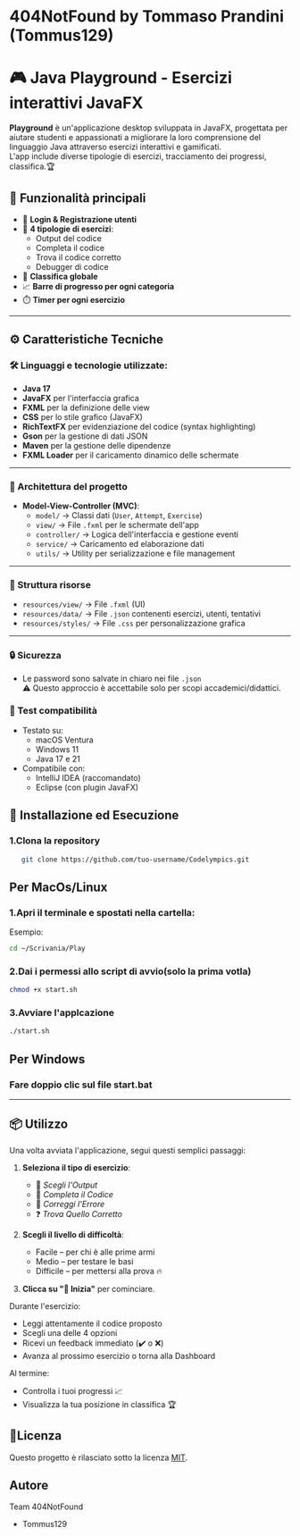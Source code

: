 # 404NotFound by Tommaso Prandini (Tommus129)
# 🎮 Java Playground - Esercizi interattivi JavaFX

**Playground** è un'applicazione desktop sviluppata in JavaFX, progettata per aiutare studenti e appassionati a migliorare la loro comprensione del linguaggio Java attraverso esercizi interattivi e gamificati.  
L'app include diverse tipologie di esercizi, tracciamento dei progressi, classifica.🏆


## 🧠 Funzionalità principali

- 🔐 **Login & Registrazione utenti**
- 🧩 **4 tipologie di esercizi**:
  - Output del codice
  - Completa il codice
  - Trova il codice corretto
  - Debugger di codice
- 🥇 **Classifica globale**
- 📈 **Barre di progresso per ogni categoria**
- ⏱️ **Timer per ogni esercizio**

---

## ⚙️ Caratteristiche Tecniche

### 🛠 Linguaggi e tecnologie utilizzate:

- **Java 17**
- **JavaFX** per l'interfaccia grafica
- **FXML** per la definizione delle view
- **CSS** per lo stile grafico (JavaFX)
- **RichTextFX** per evidenziazione del codice (syntax highlighting)
- **Gson** per la gestione di dati JSON
- **Maven** per la gestione delle dipendenze
- **FXML Loader** per il caricamento dinamico delle schermate

---

### 🧩 Architettura del progetto

- **Model-View-Controller (MVC)**:
  - `model/` → Classi dati (`User`, `Attempt`, `Exercise`)
  - `view/` → File `.fxml` per le schermate dell'app
  - `controller/` → Logica dell'interfaccia e gestione eventi
  - `service/` → Caricamento ed elaborazione dati
  - `utils/` → Utility per serializzazione e file management

---

### 📁 Struttura risorse

- `resources/view/` → File `.fxml` (UI)
- `resources/data/` → File `.json` contenenti esercizi, utenti, tentativi
- `resources/styles/` → File `.css` per personalizzazione grafica
---

### 🔒 Sicurezza

- Le password sono salvate in chiaro nei file `.json`  
  ⚠️ Questo approccio è accettabile solo per scopi accademici/didattici.



### 🧪 Test compatibilità

- Testato su:
  - macOS Ventura
  - Windows 11
  - Java 17 e 21
- Compatibile con:
  - IntelliJ IDEA (raccomandato)
  - Eclipse (con plugin JavaFX)



## 🚀 Installazione ed Esecuzione 

### 1.Clona la repository
```bash
   git clone https://github.com/tuo-username/Codelympics.git
```
## Per MacOs/Linux

### 1.Apri il terminale e spostati nella cartella:
Esempio:
```bash
cd ~/Scrivania/Play 
```
### 2.Dai i permessi allo script di avvio(solo la prima votla) 
```bash
chmod +x start.sh
```
### 3.Avviare l'applcazione
```bash
./start.sh
```
## Per Windows

### Fare doppio clic sul file start.bat
----
## 📦 Utilizzo

Una volta avviata l'applicazione, segui questi semplici passaggi:

1. **Seleziona il tipo di esercizio**:
   - 📘 *Scegli l'Output*
   - 🧩 *Completa il Codice*
   - 🐞 *Correggi l'Errore*
   - ❓ *Trova Quello Corretto*

2. **Scegli il livello di difficoltà**:
   - Facile – per chi è alle prime armi
   - Medio – per testare le basi
   - Difficile – per mettersi alla prova 🔥

3. **Clicca su "🚀 Inizia"** per cominciare.

Durante l'esercizio:
- Leggi attentamente il codice proposto
- Scegli una delle 4 opzioni
- Ricevi un feedback immediato (✔️ o ❌)
- Avanza al prossimo esercizio o torna alla Dashboard

Al termine:
- Controlla i tuoi progressi 📈
- Visualizza la tua posizione in classifica 🏆


 ## 📝Licenza

Questo progetto è rilasciato sotto la licenza [MIT](https://choosealicense.com/licenses/mit/).

## Autore

Team 404NotFound
- Tommus129
